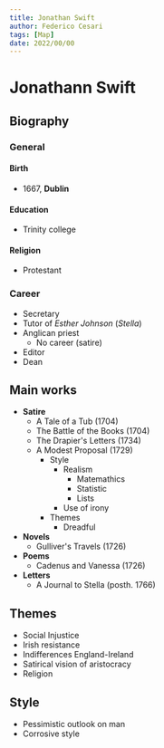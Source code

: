 ```yaml
---
title: Jonathan Swift
author: Federico Cesari
tags: [Map]
date: 2022/00/00
---
```


# Jonathann Swift
## Biography
### General
#### Birth
- 1667, **Dublin**
#### Education
- Trinity college
#### Religion
- Protestant
### Career
- Secretary
- Tutor of *Esther Johnson* (*Stella*)
- Anglican priest 
	- No career (satire)
- Editor
- Dean
## Main works 
- **Satire**
	- A Tale of a Tub (1704)
	- The Battle of the Books (1704)
	- The Drapier's Letters (1734)
	- A Modest Proposal (1729)
		- Style
			- Realism
				- Matemathics
				- Statistic
				- Lists
			- Use of irony
		- Themes 
			- Dreadful
- **Novels**
	- Gulliver's Travels (1726)
- **Poems**
	- Cadenus and Vanessa (1726)
- **Letters**
	- A Journal to Stella (posth. 1766)

## Themes 
- Social Injustice
- Irish resistance
- Indifferences England-Ireland
- Satirical vision of aristocracy
- Religion
## Style
- Pessimistic outlook on man
- Corrosive style